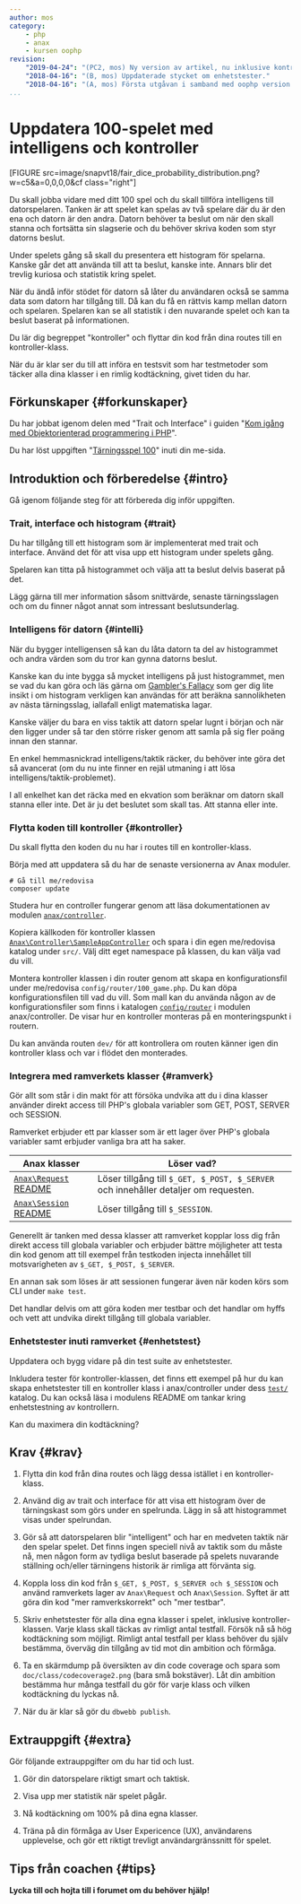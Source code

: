 ```yaml
---
author: mos
category:
    - php
    - anax
    - kursen oophp
revision:
    "2019-04-24": "(PC2, mos) Ny version av artikel, nu inklusive kontroller."
    "2018-04-16": "(B, mos) Uppdaterade stycket om enhetstester."
    "2018-04-16": "(A, mos) Första utgåvan i samband med oophp version 4."
...
```

Uppdatera 100-spelet med intelligens och kontroller
==================================

[FIGURE src=image/snapvt18/fair_dice_probability_distribution.png?w=c5&a=0,0,0,0&cf class="right"]

Du skall jobba vidare med ditt 100 spel och du skall tillföra intelligens till datorspelaren. Tanken är att spelet kan spelas av två spelare där du är den ena och datorn är den andra. Datorn behöver ta beslut om när den skall stanna och fortsätta sin slagserie och du behöver skriva koden som styr datorns beslut.

Under spelets gång så skall du presentera ett histogram för spelarna. Kanske går det att använda till att ta beslut, kanske inte. Annars blir det trevlig kuriosa och statistik kring spelet.

<!--more-->

När du ändå inför stödet för datorn så låter du användaren också se samma data som datorn har tillgång till. Då kan du få en rättvis kamp mellan datorn och spelaren. Spelaren kan se all statistik i den nuvarande spelet och kan ta beslut baserat på informationen.

Du lär dig begreppet "kontroller" och flyttar din kod från dina routes till en kontroller-klass.

När du är klar ser du till att införa en testsvit som har testmetoder som täcker alla dina klasser i en rimlig kodtäckning, givet tiden du har.



Förkunskaper {#forkunskaper}
-----------------------

Du har jobbat igenom delen med "Trait och Interface" i guiden "[Kom igång med Objektorienterad programmering i PHP](guide/kom-igang-med-objektorienterad-programmering-i-php)".

Du har löst uppgiften "[Tärningsspel 100](uppgift/tarningsspel-100)" inuti din me-sida.



Introduktion och förberedelse {#intro}
-----------------------

Gå igenom följande steg för att förbereda dig inför uppgiften.

<!--
Du kan se hur jag jobbar igenom stegen i videoserien "[Uppgiften "Uppdatera 100-spelet med intelligens" (kursen oophp)](https://www.youtube.com/playlist?list=PLKtP9l5q3ce9TiwWWXidbhCgrNVCC-lar)".

[YOUTUBE src="y97x3kdM-y8" list="PLKtP9l5q3ce9TiwWWXidbhCgrNVCC-lar" width=700 caption="Mikael visar hur du jobbar igenom delar av uppgiften."]
-->



### Trait, interface och histogram {#trait}

Du har tillgång till ett histogram som är implementerat med trait och interface. Använd det för att visa upp ett histogram under spelets gång. 

Spelaren kan titta på histogrammet och välja att ta beslut delvis baserat på det. 

Lägg gärna till mer information såsom snittvärde, senaste tärningsslagen och om du finner något annat som intressant beslutsunderlag.



### Intelligens för datorn {#intelli}

När du bygger intelligensen så kan du låta datorn ta del av histogrammet och andra värden som du tror kan gynna datorns beslut.

Kanske kan du inte bygga så mycket intelligens på just histogrammet, men se vad du kan göra och läs gärna om [Gambler's Fallacy](https://en.wikipedia.org/wiki/Gambler%27s_fallacy) som ger dig lite insikt i om histogram verkligen kan användas för att beräkna sannolikheten av nästa tärningsslag, iallafall enligt matematiska lagar.

Kanske väljer du bara en viss taktik att datorn spelar lugnt i början och när den ligger under så tar den större risker genom att samla på sig fler poäng innan den stannar.

En enkel hemmasnickrad intelligens/taktik räcker, du behöver inte göra det så avancerat (om du nu inte finner en rejäl utmaning i att lösa intelligens/taktik-problemet).

I all enkelhet kan det räcka med en ekvation som beräknar om datorn skall stanna eller inte. Det är ju det beslutet som skall tas. Att stanna eller inte.



### Flytta koden till kontroller {#kontroller}

Du skall flytta den koden du nu har i routes till en kontroller-klass.

Börja med att uppdatera så du har de senaste versionerna av Anax moduler.

```text
# Gå till me/redovisa
composer update
```

Studera hur en controller fungerar genom att läsa dokumentationen av modulen [`anax/controller`](https://github.com/canax/controller).

Kopiera källkoden för kontroller klassen [`Anax\Controller\SampleAppController`](https://github.com/canax/controller/blob/master/src/Controller/SampleAppController.php) och spara i din egen me/redovisa katalog under `src/`. Välj ditt eget namespace på klassen, du kan välja vad du vill. 

Montera kontroller klassen i din router genom att skapa en konfigurationsfil under me/redovisa `config/router/100_game.php`. Du kan döpa konfigurationsfilen till vad du vill. Som mall kan du använda någon av de konfigurationsfiler som finns i katalogen [`config/router`](https://github.com/canax/controller/tree/master/config/router) i modulen anax/controller. De visar hur en kontroller monteras på en monteringspunkt i routern.

Du kan använda routen `dev/` för att kontrollera om routen känner igen din kontroller klass och var i flödet den monterades.



### Integrera med ramverkets klasser {#ramverk}

Gör allt som står i din makt för att försöka undvika att du i dina klasser använder direkt access till PHP's globala variabler som GET, POST, SERVER och SESSION.

Ramverket erbjuder ett par klasser som är ett lager över PHP's globala variabler samt erbjuder vanliga bra att ha saker.

| Anax klasser | Löser vad? |
|--------------|------------|
| [`Anax\Request`](https://github.com/canax/request/blob/master/src/Request/Request.php) [README](https://github.com/canax/request/blob/master/README.md) | Löser tillgång till `$_GET, $_POST, $_SERVER` och innehåller detaljer om requesten. |
| [`Anax\Session`](https://github.com/canax/session/blob/master/src/Session/Session.php) [README](https://github.com/canax/session/blob/master/README.md) | Löser tillgång till `$_SESSION`. |

Generellt är tanken med dessa klasser att ramverket kopplar loss dig från direkt access till globala variabler och erbjuder bättre möjligheter att testa din kod genom att till exempel från testkoden injecta innehållet till motsvarigheten av `$_GET, $_POST, $_SERVER`.

En annan sak som löses är att sessionen fungerar även när koden körs som CLI under `make test`.

Det handlar delvis om att göra koden mer testbar och det handlar om hyffs och vett att undvika direkt tillgång till globala variabler.



### Enhetstester inuti ramverket {#enhetstest}

Uppdatera och bygg vidare på din test suite av enhetstester.

Inkludera tester för kontroller-klassen, det finns ett exempel på hur du kan skapa enhetstester till en kontroller klass i anax/controller under dess [`test/`](https://github.com/canax/controller/tree/master/test) katalog. Du kan också läsa i modulens README om tankar kring enhetstestning av kontrollern.

Kan du maximera din kodtäckning?



Krav {#krav}
-----------------------

1. Flytta din kod från dina routes och lägg dessa istället i en kontroller-klass.

1. Använd dig av trait och interface för att visa ett histogram över de tärningskast som görs under en spelrunda. Lägg in så att histogrammet visas under spelrundan.

1. Gör så att datorspelaren blir "intelligent" och har en medveten taktik när den spelar spelet. Det finns ingen speciell nivå av taktik som du måste nå, men någon form av tydliga beslut baserade på spelets nuvarande ställning och/eller tärningens historik är rimliga att förvänta sig.

1. Koppla loss din kod från `$_GET, $_POST, $_SERVER och $_SESSION` och använd ramverkets lager av `Anax\Request` och `Anax\Session`. Syftet är att göra din kod "mer ramverkskorrekt" och "mer testbar".

1. Skriv enhetstester för alla dina egna klasser i spelet, inklusive kontroller-klassen. Varje klass skall täckas av rimligt antal testfall. Försök nå så hög kodtäckning som möjligt. Rimligt antal testfall per klass behöver du själv bestämma, överväg din tillgång av tid mot din ambition och förmåga.

1. Ta en skärmdump på översikten av din code coverage och spara som `doc/class/codecoverage2.png` (bara små bokstäver). Låt din ambition bestämma hur många testfall du gör för varje klass och vilken kodtäckning du lyckas nå.

1. När du är klar så gör du `dbwebb publish`.



Extrauppgift {#extra}
-----------------------

Gör följande extrauppgifter om du har tid och lust.

1. Gör din datorspelare riktigt smart och taktisk.

1. Visa upp mer statistik när spelet pågår. 

1. Nå kodtäckning om 100% på dina egna klasser.

1. Träna på din förmåga av User Expericence (UX), användarens upplevelse, och gör ett riktigt trevligt användargränssnitt för spelet.



Tips från coachen {#tips}
-----------------------

**Lycka till och hojta till i forumet om du behöver hjälp!**
